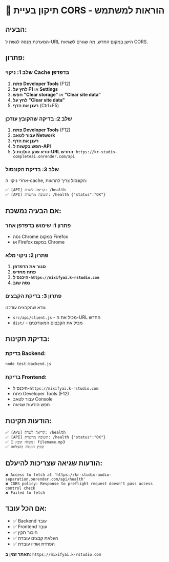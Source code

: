 # 🔧 תיקון בעיית CORS - הוראות למשתמש

## הבעיה:
המערכת מנסה לגשת ל-URL הישן במקום החדש, מה שגורם לשגיאת CORS.

## פתרון:

### שלב 1: ניקוי Cache בדפדפן
1. **פתח Developer Tools** (F12)
2. **לחץ על F1** או **Settings**
3. **חפש "Clear storage"** או **"Clear site data"**
4. **לחץ על "Clear site data"**
5. **רענן את הדף** (Ctrl+F5)

### שלב 2: בדיקה שהקובץ עודכן
1. **פתח Developer Tools** (F12)
2. **עבור לטאב Network**
3. **רענן את הדף**
4. **חפש בקשות ל-API**
5. **וודא שהן הולכות ל-URL החדש**: `https://kr-studio-completeai.onrender.com/api`

### שלב 3: בדיקת הקונסול
אחרי ניקוי ה-cache, הקונסול צריך להראות:
```
✅ [API] קריאה לשרת: /health
✅ [API] תשובה מהשרת: /health {"status":"OK"}
```

## אם הבעיה נמשכת:

### פתרון 1: שימוש בדפדפן אחר
- נסה Chrome במקום Firefox
- או Firefox במקום Chrome

### פתרון 2: ניקוי מלא
1. **סגור את הדפדפן**
2. **פתח מחדש**
3. **היכנס ל-`https://mixifyai.k-rstudio.com`**
4. **נסה שוב**

### פתרון 3: בדיקת הקבצים
וודא שהקבצים עודכנו:
- `src/api/client.js` - מכיל את ה-URL החדש
- `dist/` - מכיל את הקבצים המעודכנים

## בדיקת תקינות:

### בדיקת Backend:
```bash
node test-backend.js
```

### בדיקת Frontend:
- היכנס ל-`https://mixifyai.k-rstudio.com`
- פתח Developer Tools (F12)
- עבור לטאב Console
- חפש הודעות שגיאה

## הודעות תקינות:
```
✅ [API] קריאה לשרת: /health
✅ [API] תשובה מהשרת: /health {"status":"OK"}
✅ 📁 מעלה קובץ: filename.mp3
✅ קובץ הועלה בהצלחה
```

## הודעות שגיאה שצריכות להיעלם:
```
❌ Access to fetch at 'https://kr-studio-audio-separation.onrender.com/api/health'
❌ CORS policy: Response to preflight request doesn't pass access control check
❌ Failed to fetch
```

## אם הכל עובד:
- ✅ Backend עובד
- ✅ Frontend עובד
- ✅ חיבור תקין
- ✅ העלאת קבצים עובדת
- ✅ הפרדת אודיו עובדת

**האתר זמין ב**: `https://mixifyai.k-rstudio.com` 